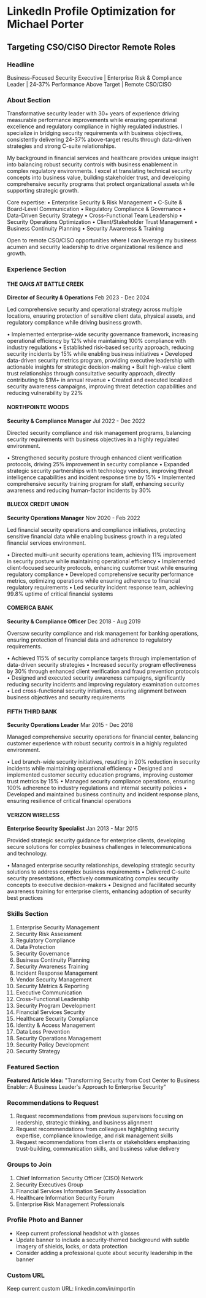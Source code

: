 # LinkedIn Profile Optimization for Michael Porter
## Targeting CSO/CISO Director Remote Roles

### Headline
Business-Focused Security Executive | Enterprise Risk & Compliance Leader | 24-37% Performance Above Target | Remote CSO/CISO

### About Section
Transformative security leader with 30+ years of experience driving measurable performance improvements while ensuring operational excellence and regulatory compliance in highly regulated industries. I specialize in bridging security requirements with business objectives, consistently delivering 24-37% above-target results through data-driven strategies and strong C-suite relationships.

My background in financial services and healthcare provides unique insight into balancing robust security controls with business enablement in complex regulatory environments. I excel at translating technical security concepts into business value, building stakeholder trust, and developing comprehensive security programs that protect organizational assets while supporting strategic growth.

Core expertise:
• Enterprise Security & Risk Management
• C-Suite & Board-Level Communication
• Regulatory Compliance & Governance
• Data-Driven Security Strategy
• Cross-Functional Team Leadership
• Security Operations Optimization
• Client/Stakeholder Trust Management
• Business Continuity Planning
• Security Awareness & Training

Open to remote CSO/CISO opportunities where I can leverage my business acumen and security leadership to drive organizational resilience and growth.

### Experience Section

#### THE OAKS AT BATTLE CREEK
**Director of Security & Operations**
Feb 2023 - Dec 2024

Led comprehensive security and operational strategy across multiple locations, ensuring protection of sensitive client data, physical assets, and regulatory compliance while driving business growth.

• Implemented enterprise-wide security governance framework, increasing operational efficiency by 12% while maintaining 100% compliance with industry regulations
• Established risk-based security approach, reducing security incidents by 15% while enabling business initiatives
• Developed data-driven security metrics program, providing executive leadership with actionable insights for strategic decision-making
• Built high-value client trust relationships through consultative security approach, directly contributing to $1M+ in annual revenue
• Created and executed localized security awareness campaigns, improving threat detection capabilities and reducing vulnerability by 22%

#### NORTHPOINTE WOODS
**Security & Compliance Manager**
Jul 2022 - Dec 2022

Directed security compliance and risk management programs, balancing security requirements with business objectives in a highly regulated environment.

• Strengthened security posture through enhanced client verification protocols, driving 25% improvement in security compliance
• Expanded strategic security partnerships with technology vendors, improving threat intelligence capabilities and incident response time by 15%
• Implemented comprehensive security training program for staff, enhancing security awareness and reducing human-factor incidents by 30%

#### BLUEOX CREDIT UNION
**Security Operations Manager**
Nov 2020 - Feb 2022

Led financial security operations and compliance initiatives, protecting sensitive financial data while enabling business growth in a regulated financial services environment.

• Directed multi-unit security operations team, achieving 11% improvement in security posture while maintaining operational efficiency
• Implemented client-focused security protocols, enhancing customer trust while ensuring regulatory compliance
• Developed comprehensive security performance metrics, optimizing operations while ensuring adherence to financial regulatory requirements
• Led security incident response team, achieving 99.8% uptime of critical financial systems

#### COMERICA BANK
**Security & Compliance Officer**
Dec 2018 - Aug 2019

Oversaw security compliance and risk management for banking operations, ensuring protection of financial data and adherence to regulatory requirements.

• Achieved 115% of security compliance targets through implementation of data-driven security strategies
• Increased security program effectiveness by 30% through enhanced client verification and fraud prevention protocols
• Designed and executed security awareness campaigns, significantly reducing security incidents and improving regulatory examination outcomes
• Led cross-functional security initiatives, ensuring alignment between business objectives and security requirements

#### FIFTH THIRD BANK
**Security Operations Leader**
Mar 2015 - Dec 2018

Managed comprehensive security operations for financial center, balancing customer experience with robust security controls in a highly regulated environment.

• Led branch-wide security initiatives, resulting in 20% reduction in security incidents while maintaining operational efficiency
• Designed and implemented customer security education programs, improving customer trust metrics by 15%
• Managed security compliance operations, ensuring 100% adherence to industry regulations and internal security policies
• Developed and maintained business continuity and incident response plans, ensuring resilience of critical financial operations

#### VERIZON WIRELESS
**Enterprise Security Specialist**
Jan 2013 - Mar 2015

Provided strategic security guidance for enterprise clients, developing secure solutions for complex business challenges in telecommunications and technology.

• Managed enterprise security relationships, developing strategic security solutions to address complex business requirements
• Delivered C-suite security presentations, effectively communicating complex security concepts to executive decision-makers
• Designed and facilitated security awareness training for enterprise clients, enhancing adoption of security best practices

### Skills Section
1. Enterprise Security Management
2. Security Risk Assessment
3. Regulatory Compliance
4. Data Protection
5. Security Governance
6. Business Continuity Planning
7. Security Awareness Training
8. Incident Response Management
9. Vendor Security Management
10. Security Metrics & Reporting
11. Executive Communication
12. Cross-Functional Leadership
13. Security Program Development
14. Financial Services Security
15. Healthcare Security Compliance
16. Identity & Access Management
17. Data Loss Prevention
18. Security Operations Management
19. Security Policy Development
20. Security Strategy

### Featured Section
**Featured Article Idea:** "Transforming Security from Cost Center to Business Enabler: A Business Leader's Approach to Enterprise Security"

### Recommendations to Request
1. Request recommendations from previous supervisors focusing on leadership, strategic thinking, and business alignment
2. Request recommendations from colleagues highlighting security expertise, compliance knowledge, and risk management skills
3. Request recommendations from clients or stakeholders emphasizing trust-building, communication skills, and business value delivery

### Groups to Join
1. Chief Information Security Officer (CISO) Network
2. Security Executives Group
3. Financial Services Information Security Association
4. Healthcare Information Security Forum
5. Enterprise Risk Management Professionals

### Profile Photo and Banner
- Keep current professional headshot with glasses
- Update banner to include a security-themed background with subtle imagery of shields, locks, or data protection
- Consider adding a professional quote about security leadership in the banner

### Custom URL
Keep current custom URL: linkedin.com/in/mportin